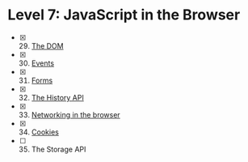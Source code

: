 # Level 7: JavaScript in the Browser

- [x] 29. [The DOM](./29-dom.md)
- [x] 30. [Events](./30-events.md)
- [x] 31. [Forms](./31-forms.md)
- [x] 32. [The History API](./32-history-api.md)
- [x] 33. [Networking in the browser](./33-browser-networking.md)
- [x] 34. [Cookies](./34-cookies.md)
- [ ] 35. The Storage API
